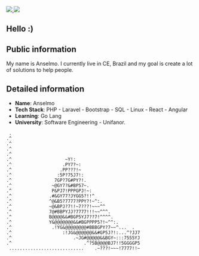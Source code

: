 <div>
    <a target='_blank' href="https://www.threads.net/@anselmolopess_">
        <img src="https://img.shields.io/badge/Threads-000000?style=for-the-badge&logo=Threads&logoColor=white">
    </a>
    <a target='_blank' href="https://linkedin.com/in/anselmolopess">
        <img src="https://img.shields.io/badge/LinkedIn-0077B5?style=for-the-badge&logo=linkedin&logoColor=white">
    </a>
</div>

## Hello :)

## Public information

My name is Anselmo. I currently live in CE, Brazil and my goal is create a lot of solutions to help people.

## Detailed information

* **Name**: Anselmo
* **Tech Stack**: PHP - Laravel - Bootstrap - SQL - Linux - React - Angular
* **Learning**: Go Lang
* **University**: Software Engineering - Unifanor.



```
 .                                                
.^                                                
.^                                                
.^                                                
.^                                                
.^                    ~Y!:                        
.^                   .PY7?~:                      
.^                  .PP???!~                      
.^                 :5P?75J7!:                     
.^                7GP?7G#PY?!.                    
.^               ~@GY7?&#BP57~.                   
.^               P&PJ7!PPPGPJ!~:                  
.^              .#&GY77?JYGG5?!!^                 
.^              ^@&B5?7777?PPY?!~^:.              
.^              ~@&BPJ?7!!~7???!~~~^^             
.^              7@#BBPYJJ?7777!!!~~^^^.           
.^              B@@@@&&#BGP5YJ7??7!^^^^.          
.^              Y&@@@@@@@&&#BGPPPP5?!~^^:.        
.^               .!YG&@@@@@@@@#BBBGPY?7~~^...  .  
.^                   :!JG&@@@@@@&&#GP5J?!:...^?JJ7
.^                       .~JG#@@@@@&&BGY~:::7555YJ
.^                           .^?5B@@@@BJ7!!5GGGGP5
 ............................    .~???!~~~!7777!!~

```
